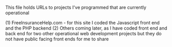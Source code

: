 This file holds URLs to projects I've programmed that are currently operational

(1) FreeInsuranceHelp.com - for this site I coded the Javascript front end and the PHP backend
(2) Others coming later, as I have coded front end and back end for two other operational web development projects but they do not have public facing front ends for me to share
